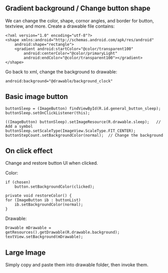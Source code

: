 ## Gradient background / Change button shape
We can change the color, shape, cornor angles, and border for button, textview, and more. Create a drawable file contains:
```
<?xml version="1.0" encoding="utf-8"?>
<shape xmlns:android="http://schemas.android.com/apk/res/android"
    android:shape="rectangle">
    <gradient android:startColor="@color/transparent100"
        android:centerColor="@color/primaryLight"
        android:endColor="@color/transparent100"></gradient>
</shape>
```
Go back to xml, change the background to drawable:
```
android:background="@drawable/background_clock"
```


## Basic image button
```
buttonSleep = (ImageButton) findViewById(R.id.general_button_sleep);
buttonSleep.setOnClickListener(this);

((ImageButton) buttonSleep).setImageResource(R.drawable.sleep);   // Add a symbol
buttonSleep.setScaleType(ImageView.ScaleType.FIT_CENTER);
buttonStepCount.setBackgroundColor(normal);  // Change the background
```

## On click effect

Change and restore button UI when clicked.

Color:
```
if (chosen)
    button.setBackgroundColor(clicked);

private void restoreColor() {
for (ImageButton ib : buttonList) 
    ib.setBackgroundColor(normal);
}
```
Drawable:
```
Drawable mDrawable = getResources().getDrawable(R.drawable.background);
textView.setBackground(mDrawable);
```

## Large Image
Simply copy and paste them into drawable folder, then invoke them.
